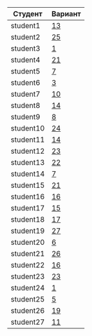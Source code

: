 | **Студент** | **Вариант**|
|-------------|------------|
| student1 | [13](./tasks/13) |
| student2 | [25](./tasks/25) |
| student3 | [1](./tasks/1) |
| student4 | [21](./tasks/21) |
| student5 | [7](./tasks/7) |
| student6 | [3](./tasks/3) |
| student7 | [10](./tasks/10) |
| student8 | [14](./tasks/14) |
| student9 | [8](./tasks/8) |
| student10 | [24](./tasks/24) |
| student11 | [14](./tasks/14) |
| student12 | [23](./tasks/23) |
| student13 | [22](./tasks/22) |
| student14 | [7](./tasks/7) |
| student15 | [21](./tasks/21) |
| student16 | [16](./tasks/16) |
| student17 | [15](./tasks/15) |
| student18 | [17](./tasks/17) |
| student19 | [27](./tasks/27) |
| student20 | [6](./tasks/6) |
| student21 | [26](./tasks/26) |
| student22 | [16](./tasks/16) |
| student23 | [23](./tasks/23) |
| student24 | [1](./tasks/1) |
| student25 | [5](./tasks/5) |
| student26 | [19](./tasks/19) |
| student27 | [11](./tasks/11) |

